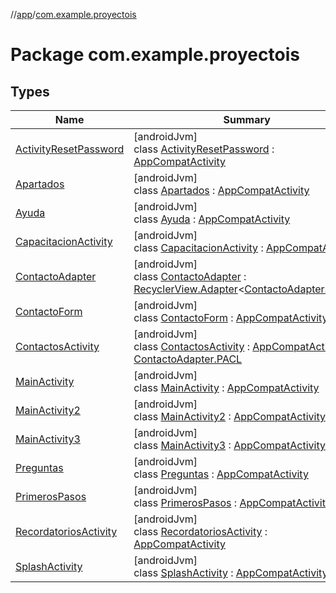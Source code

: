 //[app](../../index.md)/[com.example.proyectois](index.md)

# Package com.example.proyectois

## Types

| Name | Summary |
|---|---|
| [ActivityResetPassword](-activity-reset-password/index.md) | [androidJvm]<br>class [ActivityResetPassword](-activity-reset-password/index.md) : [AppCompatActivity](https://developer.android.com/reference/kotlin/androidx/appcompat/app/AppCompatActivity.html) |
| [Apartados](-apartados/index.md) | [androidJvm]<br>class [Apartados](-apartados/index.md) : [AppCompatActivity](https://developer.android.com/reference/kotlin/androidx/appcompat/app/AppCompatActivity.html) |
| [Ayuda](-ayuda/index.md) | [androidJvm]<br>class [Ayuda](-ayuda/index.md) : [AppCompatActivity](https://developer.android.com/reference/kotlin/androidx/appcompat/app/AppCompatActivity.html) |
| [CapacitacionActivity](-capacitacion-activity/index.md) | [androidJvm]<br>class [CapacitacionActivity](-capacitacion-activity/index.md) : [AppCompatActivity](https://developer.android.com/reference/kotlin/androidx/appcompat/app/AppCompatActivity.html) |
| [ContactoAdapter](-contacto-adapter/index.md) | [androidJvm]<br>class [ContactoAdapter](-contacto-adapter/index.md) : [RecyclerView.Adapter](https://developer.android.com/reference/kotlin/androidx/recyclerview/widget/RecyclerView.Adapter.html)&lt;[ContactoAdapter.PAVH](-contacto-adapter/-p-a-v-h/index.md)&gt; |
| [ContactoForm](-contacto-form/index.md) | [androidJvm]<br>class [ContactoForm](-contacto-form/index.md) : [AppCompatActivity](https://developer.android.com/reference/kotlin/androidx/appcompat/app/AppCompatActivity.html) |
| [ContactosActivity](-contactos-activity/index.md) | [androidJvm]<br>class [ContactosActivity](-contactos-activity/index.md) : [AppCompatActivity](https://developer.android.com/reference/kotlin/androidx/appcompat/app/AppCompatActivity.html), [ContactoAdapter.PACL](-contacto-adapter/-p-a-c-l/index.md) |
| [MainActivity](-main-activity/index.md) | [androidJvm]<br>class [MainActivity](-main-activity/index.md) : [AppCompatActivity](https://developer.android.com/reference/kotlin/androidx/appcompat/app/AppCompatActivity.html) |
| [MainActivity2](-main-activity2/index.md) | [androidJvm]<br>class [MainActivity2](-main-activity2/index.md) : [AppCompatActivity](https://developer.android.com/reference/kotlin/androidx/appcompat/app/AppCompatActivity.html) |
| [MainActivity3](-main-activity3/index.md) | [androidJvm]<br>class [MainActivity3](-main-activity3/index.md) : [AppCompatActivity](https://developer.android.com/reference/kotlin/androidx/appcompat/app/AppCompatActivity.html) |
| [Preguntas](-preguntas/index.md) | [androidJvm]<br>class [Preguntas](-preguntas/index.md) : [AppCompatActivity](https://developer.android.com/reference/kotlin/androidx/appcompat/app/AppCompatActivity.html) |
| [PrimerosPasos](-primeros-pasos/index.md) | [androidJvm]<br>class [PrimerosPasos](-primeros-pasos/index.md) : [AppCompatActivity](https://developer.android.com/reference/kotlin/androidx/appcompat/app/AppCompatActivity.html) |
| [RecordatoriosActivity](-recordatorios-activity/index.md) | [androidJvm]<br>class [RecordatoriosActivity](-recordatorios-activity/index.md) : [AppCompatActivity](https://developer.android.com/reference/kotlin/androidx/appcompat/app/AppCompatActivity.html) |
| [SplashActivity](-splash-activity/index.md) | [androidJvm]<br>class [SplashActivity](-splash-activity/index.md) : [AppCompatActivity](https://developer.android.com/reference/kotlin/androidx/appcompat/app/AppCompatActivity.html) |
